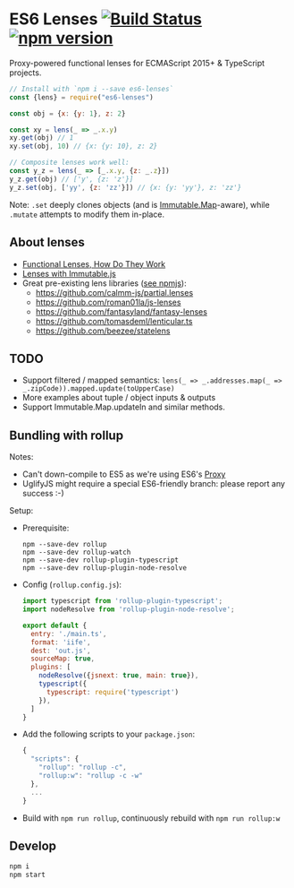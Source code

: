 # ES6 Lenses [![Build Status](https://travis-ci.org/ochafik/es6-lenses.svg?branch=master)](https://travis-ci.org/ochafik/es6-lenses) [![npm version](https://badge.fury.io/js/es6-lenses.svg)](https://badge.fury.io/js/es6-lenses)

Proxy-powered functional lenses for ECMAScript 2015+ & TypeScript projects.

```js
// Install with `npm i --save es6-lenses`
const {lens} = require("es6-lenses")

const obj = {x: {y: 1}, z: 2}

const xy = lens(_ => _.x.y)
xy.get(obj) // 1
xy.set(obj, 10) // {x: {y: 10}, z: 2}

// Composite lenses work well:
const y_z = lens(_ => [_.x.y, {z: _.z}])
y_z.get(obj) // ['y', {z: 'z'}]
y_z.set(obj, ['yy', {z: 'zz'}]) // {x: {y: 'yy'}, z: 'zz'}
```

Note: `.set` deeply clones objects (and is [Immutable.Map](https://facebook.github.io/immutable-js/docs/#/Map)-aware), while `.mutate` attempts to modify them in-place.

## About lenses

- [Functional Lenses, How Do They Work
](https://medium.com/@dtipson/functional-lenses-d1aba9e52254#.gh2bl2ym4)
- [Lenses with Immutable.js
](https://medium.com/@drboolean/lenses-with-immutable-js-9bda85674780#.r2a8on3rh)
- Great pre-existing lens libraries ([see npmjs](https://www.npmjs.com/search?q=lenses)):
  - https://github.com/calmm-js/partial.lenses
  - https://github.com/roman01la/js-lenses
  - https://github.com/fantasyland/fantasy-lenses
  - https://github.com/tomasdeml/lenticular.ts
  - https://github.com/beezee/statelens

## TODO

- Support filtered / mapped semantics: `lens(_ => _.addresses.map(_ => _.zipCode)).mapped.update(toUpperCase)`
- More examples about tuple / object inputs & outputs
- Support Immutable.Map.updateIn and similar methods.

##  Bundling with rollup

Notes:

- Can't down-compile to ES5 as we're using ES6's [Proxy](https://developer.mozilla.org/en-US/docs/Web/JavaScript/Reference/Global_Objects/Proxy)
- UglifyJS might require a special ES6-friendly branch: please report any success :-)

Setup:

- Prerequisite:

  ```
  npm --save-dev rollup
  npm --save-dev rollup-watch
  npm --save-dev rollup-plugin-typescript
  npm --save-dev rollup-plugin-node-resolve
  ```

- Config (`rollup.config.js`):

  ```js
  import typescript from 'rollup-plugin-typescript';
  import nodeResolve from 'rollup-plugin-node-resolve';

  export default {
    entry: './main.ts',
    format: 'iife',
    dest: 'out.js',
    sourceMap: true,
    plugins: [
      nodeResolve({jsnext: true, main: true}),
      typescript({
        typescript: require('typescript')
      }),
    ]
  }
  ```

- Add the following scripts to your `package.json`:

  ```js
  {
    "scripts": {
      "rollup": "rollup -c",
      "rollup:w": "rollup -c -w"
    },
    ...
  }
  ```

- Build with `npm run rollup`, continuously rebuild with `npm run rollup:w`

## Develop

```bash
npm i
npm start
```
